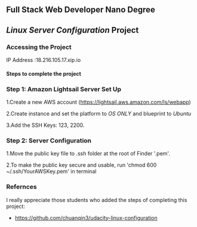 ## Full Stack Web Developer Nano Degree ##
## _Linux Server Configuration_ Project  ##

### Accessing the Project ####
IP Address :18.216.105.17.xip.io

#### Steps to complete the project ####

### Step 1: Amazon Lightsail Server Set Up ###
1.Create a new AWS account (https://lightsail.aws.amazon.com/ls/webapp)

2.Create instance and set the platform to _OS ONLY_ and blueprint to _Ubuntu_

3.Add the SSH Keys: 123, 2200.

### Step 2: Server Configuration ###
1.Move the public key file to .ssh folder at the root of Finder '.pem'.

2.To make the public key secure and usable, run 'chmod 600 ~/.ssh/YourAWSKey.pem' in terminal





### Refernces ###
I really appreciate those students who added the steps of completing this project:

- https://github.com/chuanqin3/udacity-linux-configuration
